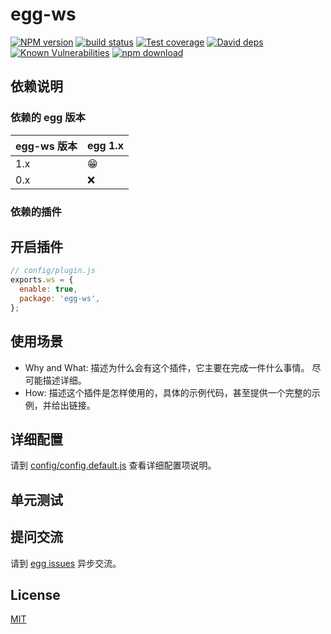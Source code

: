 # egg-ws

[![NPM version][npm-image]][npm-url]
[![build status][travis-image]][travis-url]
[![Test coverage][codecov-image]][codecov-url]
[![David deps][david-image]][david-url]
[![Known Vulnerabilities][snyk-image]][snyk-url]
[![npm download][download-image]][download-url]

[npm-image]: https://img.shields.io/npm/v/egg-ws.svg?style=flat-square
[npm-url]: https://npmjs.org/package/egg-ws
[travis-image]: https://img.shields.io/travis/eggjs/egg-ws.svg?style=flat-square
[travis-url]: https://travis-ci.org/eggjs/egg-ws
[codecov-image]: https://img.shields.io/codecov/c/github/eggjs/egg-ws.svg?style=flat-square
[codecov-url]: https://codecov.io/github/eggjs/egg-ws?branch=master
[david-image]: https://img.shields.io/david/eggjs/egg-ws.svg?style=flat-square
[david-url]: https://david-dm.org/eggjs/egg-ws
[snyk-image]: https://snyk.io/test/npm/egg-ws/badge.svg?style=flat-square
[snyk-url]: https://snyk.io/test/npm/egg-ws
[download-image]: https://img.shields.io/npm/dm/egg-ws.svg?style=flat-square
[download-url]: https://npmjs.org/package/egg-ws

<!--
Description here.
-->

## 依赖说明

### 依赖的 egg 版本

egg-ws 版本 | egg 1.x
--- | ---
1.x | 😁
0.x | ❌

### 依赖的插件
<!--

如果有依赖其它插件，请在这里特别说明。如

- security
- multipart

-->

## 开启插件

```js
// config/plugin.js
exports.ws = {
  enable: true,
  package: 'egg-ws',
};
```

## 使用场景

- Why and What: 描述为什么会有这个插件，它主要在完成一件什么事情。
尽可能描述详细。
- How: 描述这个插件是怎样使用的，具体的示例代码，甚至提供一个完整的示例，并给出链接。

## 详细配置

请到 [config/config.default.js](config/config.default.js) 查看详细配置项说明。

## 单元测试

<!-- 描述如何在单元测试中使用此插件，例如 schedule 如何触发。无则省略。-->

## 提问交流

请到 [egg issues](https://github.com/eggjs/egg/issues) 异步交流。

## License

[MIT](LICENSE)
